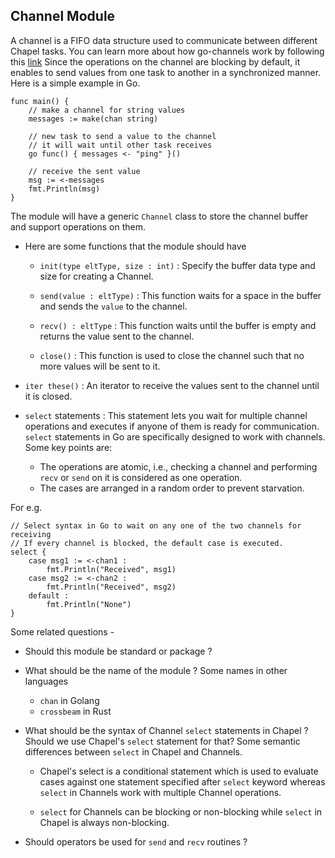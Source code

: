 ## Channel Module

A channel is a FIFO data structure used to communicate between different Chapel
tasks. You can learn more about how go-channels work by following this
[link](https://gobyexample.com/channels)
Since the operations on the channel are blocking by default, it enables to send
values from one task to another in a synchronized manner.
Here is a simple example in Go.

```
func main() {
	// make a channel for string values
	messages := make(chan string)

	// new task to send a value to the channel
	// it will wait until other task receives
	go func() { messages <- "ping" }()

	// receive the sent value
	msg := <-messages
	fmt.Println(msg)
}
```

The module will have a generic `Channel` class to store the channel buffer and
support operations on them.

* Here are some functions that the module should have

	* `init(type eltType, size : int)` : Specify the buffer data type and size
	for creating a Channel.

	* `send(value : eltType)` : This function waits for a space in the buffer
	and	sends the `value` to the channel.

	* `recv() : eltType` : This function waits until the buffer is empty and
	returns the value sent to the channel.

	* `close()` : This function is used to close the channel such that no more
	values will be sent to it.

* `iter these()` : An iterator to receive the values sent to the channel until
it is closed.

* `select` statements : This statement lets you wait for multiple channel
operations and executes if anyone of them is ready for communication. `select`
statements in Go are specifically designed to work with channels.
Some key points are:

	* The operations are atomic, i.e., checking a channel and performing `recv` or
		`send` on it is considered as one operation.
	* The cases are arranged in a random order to prevent starvation.

For e.g.
```
// Select syntax in Go to wait on any one of the two channels for receiving
// If every channel is blocked, the default case is executed.
select {
	case msg1 := <-chan1 :
		fmt.Println("Received", msg1)
	case msg2 := <-chan2 :
		fmt.Println("Received", msg2)
	default :
		fmt.Println("None")
}
```

Some related questions -

* Should this module be standard or package ?

* What should be the name of the module ? Some names in other languages
	* `chan` in Golang
	* `crossbeam` in Rust

* What should be the syntax of Channel `select` statements in Chapel ?
Should we use Chapel's `select` statement for that? Some semantic differences
between `select` in Chapel and Channels.

	* Chapel's select is a conditional statement which is used to evaluate
	cases against one statement specified after `select` keyword whereas
	`select` in Channels work with multiple Channel operations.

	* `select` for Channels can be blocking or non-blocking while `select`
	in Chapel is always non-blocking.

* Should operators be used for `send` and `recv` routines ?
